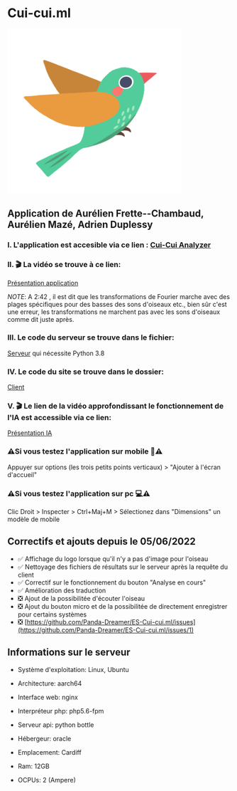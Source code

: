 # Cui-cui.ml


![alt text](https://github.com/Panda-Dreamer/ES-Cui-cui.ml/blob/main/client/resources/logo.svg)



## Application de Aurélien Frette--Chambaud, Aurélien Mazé, Adrien Duplessy

### I. L'application est accesible via ce lien : [Cui-Cui Analyzer](https://cui-cui.ml)


### II. 🎬 La vidéo se trouve à ce lien: 
[Présentation application](https://youtu.be/SdGn9vRxyjI)
[^note]:
  *NOTE*: A 2:42 , il est dit que les transformations de Fourier marche avec des plages spécifiques pour des basses des sons d'oiseaux etc., bien sûr c'est une erreur, les transformations ne marchent pas avec les sons d'oiseaux comme dit juste après.


### III. Le code du serveur se trouve dans le fichier: 
[Serveur](https://github.com/Panda-Dreamer/ES-Cui-cui.ml/tree/main/server) qui nécessite Python 3.8 


### IV. Le code du site se trouve dans le dossier: 
[Client](https://github.com/Panda-Dreamer/ES-Cui-cui.ml/tree/main/client)


### V. 🎬 Le lien de la vidéo approfondissant le fonctionnement de l'IA est accessible via ce lien:
[Présentation IA](https://youtu.be/V0IeZ-uRZok)




### ⚠️**Si vous testez l'application sur mobile 📱**⚠️

Appuyer sur options (les trois petits points verticaux) > "Ajouter à l'écran d'accueil"



### ⚠️**Si vous testez l'application sur pc 💻**⚠️

Clic Droit > Inspecter > Ctrl+Maj+M  > Sélectionez dans "Dimensions" un modèle de mobile



## Correctifs et ajouts depuis le 05/06/2022
- ✅ Affichage du logo lorsque qu'il n'y a pas d'image pour l'oiseau
- ✅ Nettoyage des fichiers de résultats sur le serveur après la requête du client
- ✅ Correctif sur le fonctionnement du bouton "Analyse en cours"
- ✅ Amélioration des traduction
- ❎ Ajout de la possibilitée d'écouter l'oiseau
- ❎ Ajout du bouton micro et de la possibilitée de directement enregistrer pour certains systèmes
- ❎ [https://github.com/Panda-Dreamer/ES-Cui-cui.ml/issues](https://github.com/Panda-Dreamer/ES-Cui-cui.ml/issues/1)



## Informations sur le serveur
- Système d'exploitation: Linux, Ubuntu
- Architecture: aarch64

- Interface web: nginx
- Interpréteur php: php5.6-fpm
- Serveur api: python bottle

- Hébergeur: oracle
- Emplacement: Cardiff
- Ram: 12GB
- OCPUs: 2 (Ampere)

